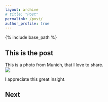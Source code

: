 ```yaml
---
layout: archive
# title: "Post"
permalink: /post/
author_profile: true
---
```

{% include base_path %}

## This is the post

This is a photo from Munich, that I love to share.
<img src="{{https://yanxiang-yang.github.io}}/images/munich1.jpg" style="display: block; margin: auto;" />

I appreciate this great insight.

## Next

